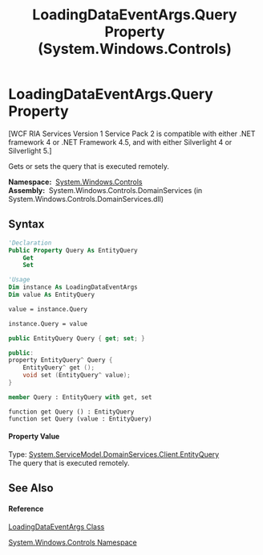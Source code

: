 ﻿---
title: LoadingDataEventArgs.Query Property  (System.Windows.Controls)
TOCTitle: Query Property
ms:assetid: P:System.Windows.Controls.LoadingDataEventArgs.Query
ms:mtpsurl: https://msdn.microsoft.com/en-us/library/system.windows.controls.loadingdataeventargs.query(v=VS.91)
ms:contentKeyID: 27197235
ms.date: 01/27/2012
mtps_version: v=VS.91
f1_keywords:
- System.Windows.Controls.LoadingDataEventArgs.Query
- System.Windows.Controls.LoadingDataEventArgs.get_Query
- System.Windows.Controls.LoadingDataEventArgs.set_Query
dev_langs:
- CSharp
- JScript
- VB
- FSharp
- c++
api_location:
- System.Windows.Controls.DomainServices.dll
api_name:
- System.Windows.Controls.LoadingDataEventArgs.get_Query
- System.Windows.Controls.LoadingDataEventArgs.Query
- System.Windows.Controls.LoadingDataEventArgs.set_Query
api_type:
- Managed
topic_type:
- apiref
- kbSyntax
product_family_name: VS
ROBOTS: INDEX,FOLLOW
---

# LoadingDataEventArgs.Query Property

\[WCF RIA Services Version 1 Service Pack 2 is compatible with either .NET framework 4 or .NET Framework 4.5, and with either Silverlight 4 or Silverlight 5.\]

Gets or sets the query that is executed remotely.

**Namespace:**  [System.Windows.Controls](ms590941\(v=vs.91\).md)  
**Assembly:**  System.Windows.Controls.DomainServices (in System.Windows.Controls.DomainServices.dll)

## Syntax

``` vb
'Declaration
Public Property Query As EntityQuery
    Get
    Set
```

``` vb
'Usage
Dim instance As LoadingDataEventArgs
Dim value As EntityQuery

value = instance.Query

instance.Query = value
```

``` csharp
public EntityQuery Query { get; set; }
```

``` c++
public:
property EntityQuery^ Query {
    EntityQuery^ get ();
    void set (EntityQuery^ value);
}
```

``` fsharp
member Query : EntityQuery with get, set
```

``` jscript
function get Query () : EntityQuery
function set Query (value : EntityQuery)
```

#### Property Value

Type: [System.ServiceModel.DomainServices.Client.EntityQuery](ff422488\(v=vs.91\).md)  
The query that is executed remotely.  

## See Also

#### Reference

[LoadingDataEventArgs Class](ee732586\(v=vs.91\).md)

[System.Windows.Controls Namespace](ms590941\(v=vs.91\).md)

